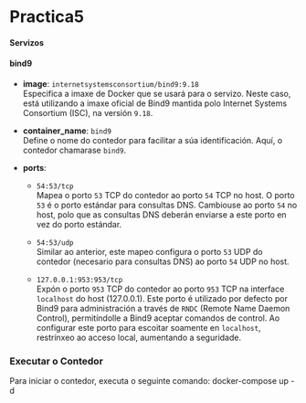 # Practica5
#### Servizos

#### bind9

- **image**: `internetsystemsconsortium/bind9:9.18`  
  Especifica a imaxe de Docker que se usará para o servizo. Neste caso, está utilizando a imaxe oficial de Bind9 mantida polo Internet Systems Consortium (ISC), na versión `9.18`.

- **container_name**: `bind9`  
  Define o nome do contedor para facilitar a súa identificación. Aquí, o contedor chamarase `bind9`.

- **ports**:
  
  - `54:53/tcp`  
    Mapea o porto `53` TCP do contedor ao porto `54` TCP no host. O porto `53` é o porto estándar para consultas DNS. Cambiouse ao porto `54` no host, polo que as consultas DNS deberán enviarse a este porto en vez do porto estándar.
  
  - `54:53/udp`  
    Similar ao anterior, este mapeo configura o porto `53` UDP do contedor (necesario para consultas DNS) ao porto `54` UDP no host.

  - `127.0.0.1:953:953/tcp`  
    Expón o porto `953` TCP do contedor ao porto `953` TCP na interface `localhost` do host (127.0.0.1). Este porto é utilizado por defecto por Bind9 para administración a través de `RNDC` (Remote Name Daemon Control), permitíndolle a Bind9 aceptar comandos de control. Ao configurar este porto para escoitar soamente en `localhost`, restrínxeo ao acceso local, aumentando a seguridade.

### Executar o Contedor

Para iniciar o contedor, executa o seguinte comando:
docker-compose up -d